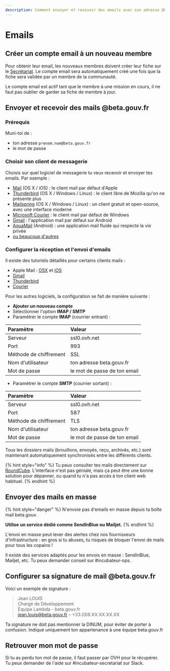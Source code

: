 ```yaml
---
description: Comment envoyer et recevoir des emails avec son adresse @beta.gouv
---
```


# Emails

## Créer un compte email à un nouveau membre

Pour obtenir leur email, les nouveaux membres doivent créer leur fiche sur le [Secrétariat](https://secretariat.incubateur.net/login). Le compte email sera automatiquement créé une fois que la fiche sera validée par un membre de la communauté.

Le compte email est actif tant que le membre à une mission en cours, il ne faut pas oublier de garder sa fiche de membre à jour.

## Envoyer et recevoir des mails @beta.gouv.fr

### Prérequis

Muni-toi de :

* ton adresse `prenom.nom@beta.gouv.fr`
* le mot de passe

### Choisir son client de messagerie

Choisis sur quel logiciel de messagerie tu veux recevoir et envoyer tes emails. Par exemple : 

* [Mail](https://support.apple.com/fr-fr/mail) \(OS X / iOS\) : le client mail par défaut d'Apple
* [Thunderbird](https://www.thunderbird.net/fr/) \(OS X / Windows / Linux\) : le client libre de Mozilla qu'on ne présente plus
* [Mailspring](https://getmailspring.com/) \(OS X / Windows / Linux\) : un client gratuit et open-source, avec une interface moderne
* [Microsoft Courier](https://www.microsoft.com/fr-fr/p/courrier-et-calendrier/9wzdncrfhvqm?activetab=pivot:overviewtab) : le client mail par défaut de Windows
* [Gmail](https://play.google.com/store/apps/details?id=com.google.android.gm&hl=fr) : l'application mail par défaut sur Android
* [AquaMail](https://www.aqua-mail.com/) \(Android\) : une application mail fluide qui respecte la vie privée
* [ou beaucoup d'autres](https://duckduckgo.com/?q=meilleurs+clients+mails)

### **Configurer la réception et l'envoi d'emails**

Il existe des tutoriels détaillés pour certains clients mails : 

* Apple Mail : [OSX](https://docs.ovh.com/fr/emails/guide-configuration-mail-de-mac-el-capitan/) et [iOS](https://docs.ovh.com/fr/emails/mail-mutualise-guide-configuration-iphone-ios-91/)
* [Gmail](https://docs.ovh.com/fr/emails/mail-mutualise-guide-configuration-dun-e-mail-mutualise-ovh-sur-linterface-de-gmail/)
* [Thunderbird](https://docs.ovh.com/fr/emails/configuration-email-configuration-pour-thunderbird/)
* [Courier](https://docs.ovh.com/fr/emails/configuration-courrier-sur-windows-10/)

Pour les autres logiciels, la configuration se fait de manière suivante :

* **Ajouter un nouveau compte**
* Sélectionner l'option **IMAP / SMTP**
* Paramétrer le compte **IMAP** \(courrier entrant\) :

| Paramètre | Valeur |
| :--- | :--- |
| Serveur | ssl0.ovh.net |
| Port | 993 |
| Méthode de chiffrement | SSL  |
| Nom d'utilisateur | ton adresse beta.gouv.fr |
| Mot de passe | le mot de passe de ton email |

* Paramétrer le compte **SMTP** \(courrier sortant\) : 

| Paramètre | Valeur |
| :--- | :--- |
| Serveur | ssl0.ovh.net |
| Port | 587 |
| Méthode de chiffrement | TLS |
| Nom d'utilisateur | ton adresse beta.gouv.fr |
| Mot de passe | le mot de passe de ton email |

Tous les dossiers mails \(brouillons, envoyés, reçu, archivés, etc.\) sont maintenant automatiquement synchronisés entre les différents clients.

{% hint style="info" %}
Tu peux consulter tes mails directement sur [RoundCube](https://mail.ovh.net/roundcube/). L'interface n'est pas géniale, mais ça peut être une bonne solution pour dépanner, ou quand tu n'a pas accès à ton client web habituel.
{% endhint %}

## Envoyer des mails en masse

{% hint style="danger" %}
N'envoie pas d'emails en masse depuis ta boîte mail beta.gouv. 

**Utilise un service dédié comme SendInBlue ou Mailjet.**
{% endhint %}

L'envoi en masse peut lever des alertes chez nos fournisseurs d'infrastructure : en gros si tu abuses, tu risques de bloquer l'envoi de mails pour tous les copains ! 

Il existe des services adaptés pour les envois en masse : SendInBlue, Mailjet, etc. Tu peux demander conseil sur \#incubateur-ops.

## Configurer sa signature de mail @beta.gouv.fr

Voici un exemple de signature : 

> Jean LOUIS  
> Chargé de Développement  
> Équipe Lambda - beta.gouv.fr  
> jean.louis@beta.gouv.fr – +33.\(0\)6.XX.XX.XX.XX

Ta signature ne doit pas mentionner la DINUM, pour éviter de porter à confusion. Indique uniquement ton appartenance à une équipe beta.gouv.fr

## Retrouver mon mot de passe

Si tu as perdu ton mot de passe, il faut passer par OVH pour le récupérer. Tu peux demander de l'aide sur  \#incubateur-secretariat sur Slack.

